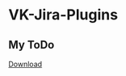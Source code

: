 # VK-Jira-Plugins

## My ToDo
[Download](https://raw.githubusercontent.com/mailru/VK-Jira-Plugins/main/todolist-4.6.7.20230606090814.jar)
